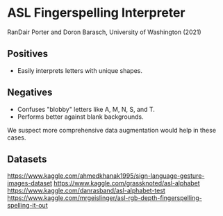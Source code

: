 # ASL Fingerspelling Interpreter

RanDair Porter and Doron Barasch, University of Washington (2021)

## Positives

* Easily interprets letters with unique shapes.

## Negatives

* Confuses "blobby" letters like A, M, N, S, and T.
* Performs better against blank backgrounds.

We suspect more comprehensive data augmentation would help in these cases. 

## Datasets

https://www.kaggle.com/ahmedkhanak1995/sign-language-gesture-images-dataset
https://www.kaggle.com/grassknoted/asl-alphabet
https://www.kaggle.com/danrasband/asl-alphabet-test
https://www.kaggle.com/mrgeislinger/asl-rgb-depth-fingerspelling-spelling-it-out
